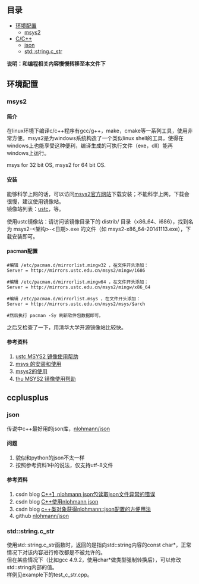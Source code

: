 ## 目录
* [环境配置](#环境配置)
  * [msys2](#msys2)
* [C/C++](#ccplusplus)
  * [json](#json)
  * [std::string.c_str](#std::string.c_str)

**说明：和编程相关内容慢慢转移至本文件下**

## 环境配置
### msys2
#### 简介
在linux环境下编译c/c++程序有gcc/g++，make，cmake等一系列工具，使用非常方便。msys2是为windows系统构造了一个类似linux shell的工具，使得在windows上也能享受这种便利，编译生成的可执行文件（exe，dll）能再windows上运行。

msys for 32 bit OS, msys2 for 64 bit OS.

#### 安装 
能够科学上网的话，可以访问[msys2官方网站](www.msys2.org)下载安装；不能科学上网，下载会很慢，建议使用镜像站。  
镜像站列表：[ustc](https://lug.ustc.edu.cn/wiki/mirrors/help/msys2)，等。  

使用ustc镜像站：请访问该镜像目录下的 distrib/ 目录（x86_64、i686），找到名为 msys2-<架构>-<日期>.exe 的文件（如 msys2-x86_64-20141113.exe），下载安装即可。

#### pacman配置
```vim
#编辑 /etc/pacman.d/mirrorlist.mingw32 ，在文件开头添加：
Server = http://mirrors.ustc.edu.cn/msys2/mingw/i686

#编辑 /etc/pacman.d/mirrorlist.mingw64 ，在文件开头添加：
Server = http://mirrors.ustc.edu.cn/msys2/mingw/x86_64

#编辑 /etc/pacman.d/mirrorlist.msys ，在文件开头添加：
Server = http://mirrors.ustc.edu.cn/msys2/msys/$arch

#然后执行 pacman -Sy 刷新软件包数据即可。
```

之后又检查了一下，用清华大学开源镜像站比较快。

#### 参考资料
1. [ustc MSYS2 镜像使用帮助](https://lug.ustc.edu.cn/wiki/mirrors/help/msys2)  
2. [msys 的安装和使用](https://blog.csdn.net/brooknew/article/details/86472420)  
3. [msys2的使用](https://blog.csdn.net/ldpxxx/article/details/87977089)  
4. [thu MSYS2 镜像使用帮助](https://mirror.tuna.tsinghua.edu.cn/help/msys2/)


## ccplusplus
### json
传说中c++最好用的json库，[nlohmann/json](https://github.com/nlohmann/json)

#### 问题
1. 貌似和python的json不太一样  
2. 按照参考资料1中的说法，仅支持utf-8文件

#### 参考资料
1. csdn blog [C++】nlohmann json包读取json文件异常的错误](https://blog.csdn.net/kuyu05/article/details/88561319?depth_1-utm_source=distribute.pc_relevant.none-task&utm_source=distribute.pc_relevant.none-task)
2. csdn blog [C++使用nlohmann json](https://blog.csdn.net/wphkadn/article/details/97417700)
3. csdn blog [c++类对象获得nlohmann::json配置的方便用法](https://blog.csdn.net/hongmaodaxia/article/details/95731211?depth_1-utm_source=distribute.pc_relevant.none-task&utm_source=distribute.pc_relevant.none-task)
4. github [nlohmann/json](https://github.com/nlohmann/json)


### std::string.c_str
使用std::string.c_str函数时，返回的是指向std::string内容的const char*，正常情况下对该内容进行修改都是不被允许的。  
但在某些情况下（比如gcc 4.9.2，使用char*做类型强制转换后），可以修改std::string内部的值。  
样例见example下的test_c_str.cpp。  

